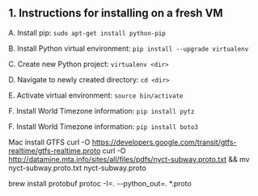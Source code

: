 ## 1. Instructions for installing on a fresh VM

A. Install pip:
`sudo apt-get install python-pip`

B. Install Python virtual environment: `pip install --upgrade virtualenv`

C. Create new Python project: `virtualenv <dir>`

D. Navigate to newly created directory: `cd <dir>`

E. Activate virtual environment: `source bin/activate`

F. Install World Timezone information: `pip install pytz`

F. Install World Timezone information: `pip install boto3`

Mac install GTFS
curl -O https://developers.google.com/transit/gtfs-realtime/gtfs-realtime.proto
curl -O http://datamine.mta.info/sites/all/files/pdfs/nyct-subway.proto.txt && mv nyct-subway.proto.txt nyct-subway.proto

brew install protobuf
protoc -I=. --python_out=. *.proto